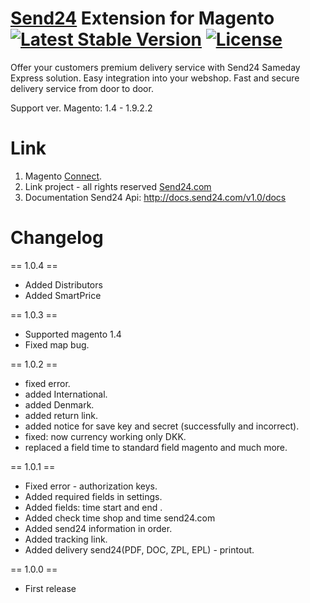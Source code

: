 # [Send24](http://send24.com) Extension for Magento [![Latest Stable Version](https://poser.pugx.org/barbotkin/send24-extension-for-magento/v/stable)](https://packagist.org/packages/barbotkin/send24-extension-for-magento) [![License](https://poser.pugx.org/barbotkin/send24-extension-for-magento/license.svg)](http://opensource.org/licenses/GPL-3.0)
Offer your customers premium delivery service with Send24 Sameday Express solution. Easy integration into your webshop. Fast and secure delivery service from door to door.

Support ver. Magento: 1.4 - 1.9.2.2

# Link 
1. Magento <a href="https://www.magentocommerce.com/magento-connect/catalog/product/view/id/30589/">Connect</a>.
2. Link project - all rights reserved <a href="http://send24.com">Send24.com</a>
3. Documentation Send24 Api: http://docs.send24.com/v1.0/docs

# Changelog
== 1.0.4 ==
* Added Distributors
* Added SmartPrice

== 1.0.3 ==
* Supported magento 1.4
* Fixed map bug.

== 1.0.2 ==
* fixed error.
* added International.
* added Denmark.
* added return link. 
* added notice for save key and secret (successfully and incorrect).
* fixed: now currency working only DKK.  
* replaced a field time to standard field magento and much more.

== 1.0.1 ==
* Fixed error - authorization keys. 
* Added required fields in settings. 
* Added fields: time start and end . 
* Added check time shop and time send24.com
* Added send24 information in order.
* Added tracking link. 
* Added delivery send24(PDF, DOC, ZPL, EPL) - printout.
 
== 1.0.0 ==
* First release
